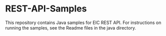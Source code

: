 # REST-API-Samples
This repository contains Java samples for EIC REST API. For instructions on running the samples, see the Readme files in the java directory.
